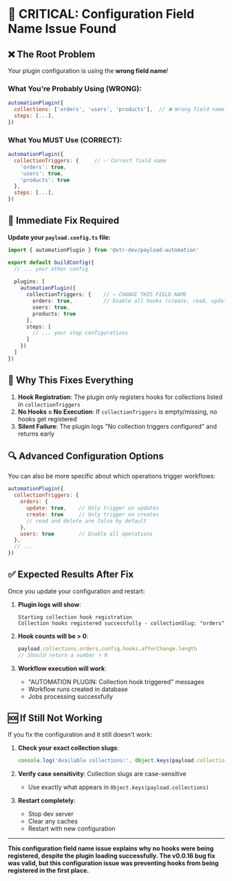 # 🚨 CRITICAL: Configuration Field Name Issue Found

## ❌ The Root Problem

Your plugin configuration is using the **wrong field name**!

### What You're Probably Using (WRONG):
```javascript
automationPlugin({
  collections: ['orders', 'users', 'products'],  // ❌ Wrong field name
  steps: [...],
})
```

### What You MUST Use (CORRECT):
```javascript
automationPlugin({
  collectionTriggers: {     // ✅ Correct field name
    'orders': true,
    'users': true,
    'products': true
  },
  steps: [...],
})
```

## 🔧 Immediate Fix Required

**Update your `payload.config.ts` file:**

```typescript
import { automationPlugin } from '@xtr-dev/payload-automation'

export default buildConfig({
  // ... your other config
  
  plugins: [
    automationPlugin({
      collectionTriggers: {    // ← CHANGE THIS FIELD NAME
        orders: true,          // Enable all hooks (create, read, update, delete)
        users: true,
        products: true
      },
      steps: [
        // ... your step configurations
      ]
    })
  ]
})
```

## 🎯 Why This Fixes Everything

1. **Hook Registration**: The plugin only registers hooks for collections listed in `collectionTriggers`
2. **No Hooks = No Execution**: If `collectionTriggers` is empty/missing, no hooks get registered
3. **Silent Failure**: The plugin logs "No collection triggers configured" and returns early

## 🔍 Advanced Configuration Options

You can also be more specific about which operations trigger workflows:

```javascript
automationPlugin({
  collectionTriggers: {
    orders: {
      update: true,    // Only trigger on updates
      create: true     // Only trigger on creates
      // read and delete are false by default
    },
    users: true        // Enable all operations
  },
  // ...
})
```

## ✅ Expected Results After Fix

Once you update your configuration and restart:

1. **Plugin logs will show**:
   ```
   Starting collection hook registration
   Collection hooks registered successfully - collectionSlug: "orders"
   ```

2. **Hook counts will be > 0**:
   ```javascript
   payload.collections.orders.config.hooks.afterChange.length
   // Should return a number > 0
   ```

3. **Workflow execution will work**:
   - "AUTOMATION PLUGIN: Collection hook triggered" messages
   - Workflow runs created in database
   - Jobs processing successfully

## 🆘 If Still Not Working

If you fix the configuration and it still doesn't work:

1. **Check your exact collection slugs**:
   ```javascript
   console.log('Available collections:', Object.keys(payload.collections))
   ```

2. **Verify case sensitivity**: Collection slugs are case-sensitive
   - Use exactly what appears in `Object.keys(payload.collections)`

3. **Restart completely**: 
   - Stop dev server
   - Clear any caches
   - Restart with new configuration

---

**This configuration field name issue explains why no hooks were being registered, despite the plugin loading successfully. The v0.0.16 bug fix was valid, but this configuration issue was preventing hooks from being registered in the first place.**